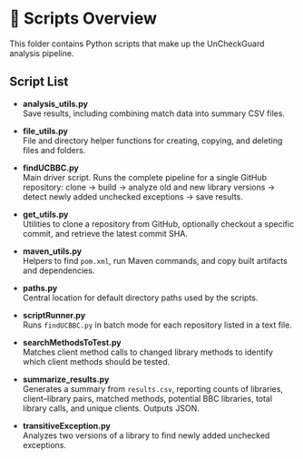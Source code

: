 # 📜 Scripts Overview

This folder contains Python scripts that make up the UnCheckGuard analysis pipeline.

## Script List

- **analysis_utils.py**  
  Save results, including combining match data into summary CSV files.

- **file_utils.py**  
  File and directory helper functions for creating, copying, and deleting files and folders.

- **findUCBBC.py**  
  Main driver script. Runs the complete pipeline for a single GitHub repository: clone → build → analyze old and new library versions → detect newly added unchecked exceptions → save results.

- **get_utils.py**  
  Utilities to clone a repository from GitHub, optionally checkout a specific commit, and retrieve the latest commit SHA.

- **maven_utils.py**  
  Helpers to find `pom.xml`, run Maven commands, and copy built artifacts and dependencies.

- **paths.py**  
  Central location for default directory paths used by the scripts.

- **scriptRunner.py**  
  Runs `findUCBBC.py` in batch mode for each repository listed in a text file.

- **searchMethodsToTest.py**  
  Matches client method calls to changed library methods to identify which client methods should be tested.

- **summarize_results.py**  
  Generates a summary from `results.csv`, reporting counts of libraries, client–library pairs, matched methods, potential BBC libraries, total library calls, and unique clients. Outputs JSON.

- **transitiveException.py**  
  Analyzes two versions of a library to find newly added unchecked exceptions.

